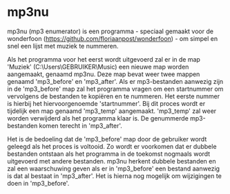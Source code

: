 # mp3nu
mp3nu (mp3 enumerator) is een programma - speciaal gemaakt voor de wonderfoon (https://github.com/floriaanpost/wonderfoon) - om simpel en snel een lijst met muziek te nummeren.

Als het programma voor het eerst wordt uitgevoerd zal er in de map 'Muziek' (C:\Users\GEBRUIKER\Music) een nieuwe map worden aangemaakt, genaamd mp3nu. Deze map bevat weer twee mappen genaamd 'mp3_before' en 'mp3_after'. Als er mp3-bestanden aanwezig zijn in de 'mp3_before' map zal het programma vragen om een startnummer om vervolgens de bestanden te kopiëren en te nummeren. Het eerste nummer is hierbij het hiervoorgenoemde 'startnummer'. Bij dit proces wordt er tijdelijk een map genaamd 'mp3_temp' aangemaakt. 'mp3_temp' zal weer worden verwijderd als het programma klaar is. De genummerde mp3-bestanden komen terecht in 'mp3_after'.

Het is de bedoeling dat de 'mp3_before' map door de gebruiker wordt geleegd als het proces is voltooid. Zo wordt er voorkomen dat er dubbele bestanden ontstaan als het programma in de toekomst nogmaals wordt uitgevoerd met andere bestanden. mp3nu herkent dubbele bestanden en zal een waarschuwing geven als er in 'mp3_before' een bestand aanwezig is dat al bestaat in 'mp3_after'. Het is hierna nog mogelijk om wijzigingen te doen in 'mp3_before'.
